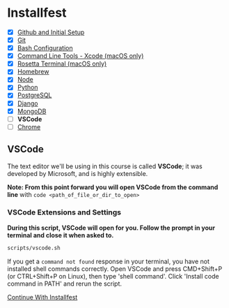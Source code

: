 # Installfest

- [x] [Github and Initial Setup](github.md)
- [x] [Git](git.md)
- [x] [Bash Configuration](bash.md)
- [x] [Command Line Tools - Xcode (macOS only)](command_line_tools.md)
- [x] [Rosetta Terminal (macOS only)](rosetta_terminal.md)
- [x] [Homebrew](homebrew.md)
- [x] [Node](node.md)
- [x] [Python](python.md)
- [x] [PostgreSQL](postgres.md)
- [x] [Django](django.md)
- [x] [MongoDB](mongodb.md)
- [ ] **VSCode**
- [ ] [Chrome](chrome.md)

## VSCode

The text editor we'll be using in this course is called **VSCode**; it was
developed by Microsoft, and is highly extensible.

**Note: From this point forward you will open VSCode from the command line** with `code <path_of_file_or_dir_to_open>`

### VSCode Extensions and Settings

**During this script, VSCode will open for you. Follow the prompt in your terminal and close it when asked to.**

```bash
scripts/vscode.sh
```

If you get a `command not found` response in your terminal, you have not
installed shell commands correctly. Open VSCode and press CMD+Shift+P (or CTRL+Shift+P on Linux), then type 'shell command'. Click 'Install code command in PATH' and rerun the script.


[Continue With Installfest](chrome.md)